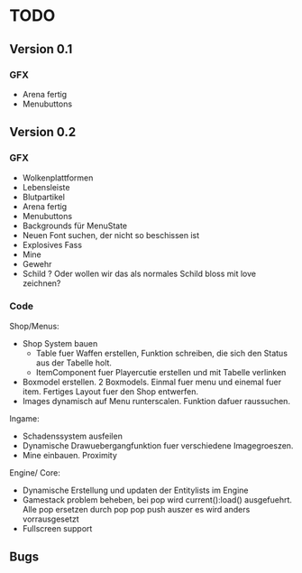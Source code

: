 TODO
====

## Version 0.1

### GFX
- Arena fertig
- Menubuttons

## Version 0.2

### GFX
- Wolkenplattformen 
- Lebensleiste
- Blutpartikel
- Arena fertig
- Menubuttons
- Backgrounds für MenuState
- Neuen Font suchen, der nicht so beschissen ist
- Explosives Fass
- Mine
- Gewehr
- Schild ? Oder wollen wir das als normales Schild bloss mit love zeichnen?

### Code

Shop/Menus:
- Shop System bauen 
    - Table fuer Waffen erstellen, Funktion schreiben, die sich den Status aus der Tabelle holt.
    - ItemComponent fuer Playercutie erstellen und mit Tabelle verlinken
- Boxmodel erstellen. 2 Boxmodels. Einmal fuer menu und einemal fuer item. Fertiges Layout fuer den Shop entwerfen.
- Images dynamisch auf Menu runterscalen. Funktion dafuer raussuchen. 

Ingame:

- Schadenssystem ausfeilen
- Dynamische Drawuebergangfunktion fuer verschiedene Imagegroeszen.
- Mine einbauen. Proximity

Engine/ Core:
- Dynamische Erstellung und updaten der Entitylists im Engine
- Gamestack problem beheben, bei pop wird current():load() ausgefuehrt. Alle pop ersetzen durch pop pop push auszer es wird anders vorrausgesetzt
- Fullscreen support


## Bugs